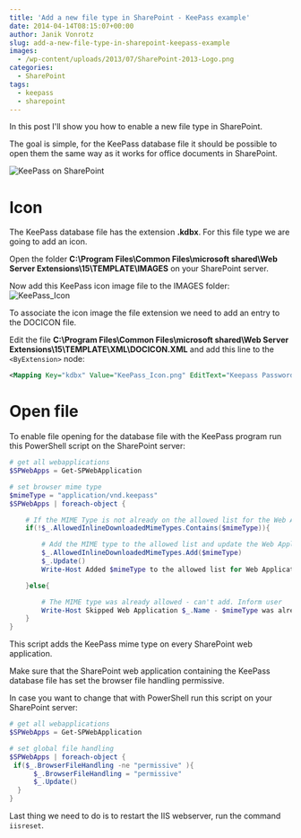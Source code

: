 ```yaml
---
title: 'Add a new file type in SharePoint - KeePass example'
date: 2014-04-14T08:15:07+00:00
author: Janik Vonrotz
slug: add-a-new-file-type-in-sharepoint-keepass-example
images:
  - /wp-content/uploads/2013/07/SharePoint-2013-Logo.png
categories:
  - SharePoint
tags:
  - keepass
  - sharepoint
---
```

In this post I'll show you how to enable a new file type in SharePoint.

The goal is simple, for the KeePass database file it should be possible to open them the same way as it works for office documents in SharePoint.

![KeePass on SharePoint](/wp-content/uploads/2014/04/KeePass-on-SharePoint.jpg)
<!--more-->
# Icon

The KeePass database file has the extension **.kdbx**. For this file type we are going to add an icon.

Open the folder **C:\Program Files\Common Files\microsoft shared\Web Server Extensions\15\TEMPLATE\IMAGES** on your SharePoint server.

Now add this KeePass icon image file to the IMAGES folder: ![KeePass_Icon](/wp-content/uploads/2014/04/KeePass_Icon.png)

To associate the icon image the file extension we need to add an entry to the DOCICON file.

Edit the file **C:\Program Files\Common Files\microsoft shared\Web Server Extensions\15\TEMPLATE\XML\DOCICON.XML** and add this line to the `<ByExtension>` node:

```xml
<Mapping Key="kdbx" Value="KeePass_Icon.png" EditText="Keepass Password Manager"/>
```

# Open file

To enable file opening for the database file with the KeePass program run this PowerShell script on the SharePoint server:

```powershell
# get all webapplications
$SPWebApps = Get-SPWebApplication

# set browser mime type
$mimeType = "application/vnd.keepass"
$SPWebApps | foreach-object { 

    # If the MIME Type is not already on the allowed list for the Web Application 
    if(!$_.AllowedInlineDownloadedMimeTypes.Contains($mimeType)){ 

        # Add the MIME type to the allowed list and update the Web Application 
        $_.AllowedInlineDownloadedMimeTypes.Add($mimeType) 
        $_.Update() 
        Write-Host Added $mimeType to the allowed list for Web Application $_.Name 

    }else{ 

        # The MIME type was already allowed - can't add. Inform user 
        Write-Host Skipped Web Application $_.Name - $mimeType was already allowed 
    } 
}
```

This script adds the KeePass mime type on every SharePoint web application.

Make sure that the SharePoint web application containing the KeePass database file has set the browser file handling permissive.

In case you want to change that with PowerShell run this script on your SharePoint server:

```powershell
# get all webapplications
$SPWebApps = Get-SPWebApplication

# set global file handling
$SPWebApps | foreach-object {
 if($_.BrowserFileHandling -ne "permissive" ){
      $_.BrowserFileHandling = "permissive" 
      $_.Update()
  }
}
```

Last thing we need to do is to restart the IIS webserver, run the command `iisreset`.
